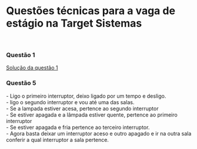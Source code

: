 <h1>Questões técnicas para a vaga de estágio na Target Sistemas</h1>
<br>
<h3>Questão 1</h3>
<a href="src/Ex01Fibonacci.java">Solução da questão 1</a>
<h3>Questão 5</h3>
<p>
- Ligo o primeiro interruptor, deixo ligado por um tempo e desligo. <br>
- ligo o segundo interruptor e vou até uma das salas. <br>
- Se a lampada estiver acesa, pertence ao segundo interruptor<br>
- Se estiver apagada e a lâmpada estiver quente, pertence ao primeiro interruptor <br>
- Se estiver apagada e fria pertence ao terceiro interruptor. <br>
- Agora basta deixar um interruptor aceso e outro apagado e ir na outra sala conferir a qual interruptor a sala pertence.
